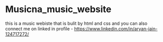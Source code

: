 # Musicna_music_website
this is a music webiste that is bulit by html and css and you can also connect me on linked in profile - https://www.linkedin.com/in/aryan-jain-124717272/
